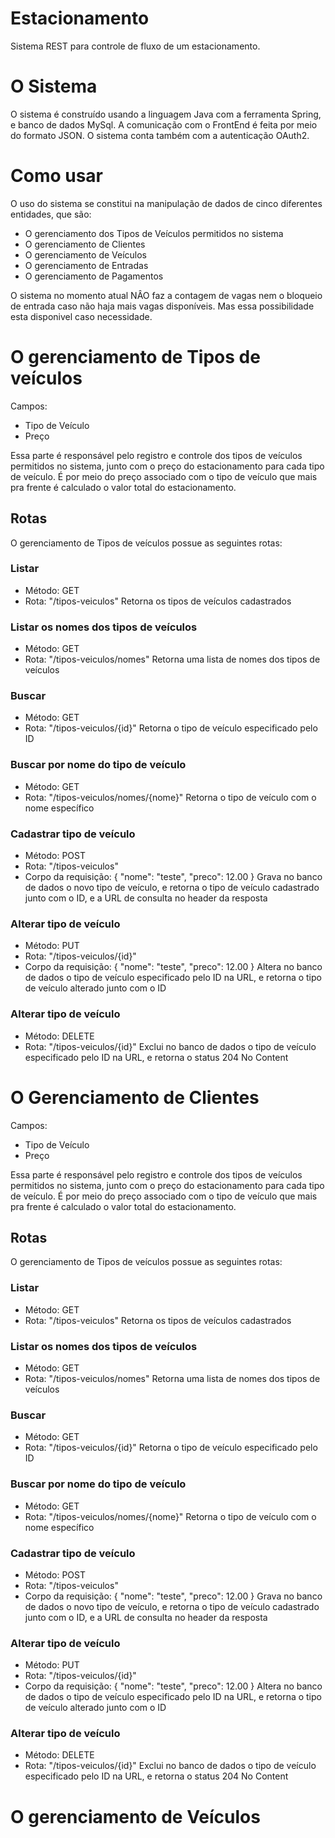 # Estacionamento
Sistema REST para controle de fluxo de um estacionamento.

# O Sistema
O sistema é construído usando a linguagem Java com a ferramenta Spring, e banco de dados MySql.
A comunicação com o FrontEnd é feita por meio do formato JSON. O sistema conta também com a autenticação OAuth2.

# Como usar
O uso do sistema se constitui na manipulação de dados de cinco diferentes entidades, que são:
  - O gerenciamento dos Tipos de Veículos permitidos no sistema
  - O gerenciamento de Clientes
  - O gerenciamento de Veículos
  - O gerenciamento de Entradas
  - O gerenciamento de Pagamentos
  
O sistema no momento atual NÂO faz a contagem de vagas nem o bloqueio de entrada caso não haja mais vagas disponíveis. Mas essa possibilidade esta disponivel caso necessidade.

# O gerenciamento de Tipos de veículos
Campos:
  - Tipo de Veículo
  - Preço
  
Essa parte é responsável pelo registro e controle dos tipos de veículos permitidos no sistema, junto com o preço do estacionamento para cada tipo de veículo.
É por meio do preço associado com o tipo de veículo que mais pra frente é calculado o valor total do estacionamento.

## Rotas
O gerenciamento de Tipos de veículos possue as seguintes rotas:

### Listar 
   - Método: GET
   - Rota: "/tipos-veiculos"
   Retorna os tipos de veículos cadastrados

### Listar os nomes dos tipos de veículos 
   - Método: GET
   - Rota: "/tipos-veiculos/nomes"
   Retorna uma lista de nomes dos tipos de veículos

### Buscar
   - Método: GET
   - Rota: "/tipos-veiculos/{id}"
  Retorna o tipo de veículo especificado pelo ID

### Buscar por nome do tipo de veículo 
   - Método: GET
   - Rota: "/tipos-veiculos/nomes/{nome}"
   Retorna o tipo de veículo com o nome específico

### Cadastrar tipo de veículo 
   - Método: POST
   - Rota: "/tipos-veiculos"
   - Corpo da requisição:
          {
            "nome": "teste",
            "preco": 12.00
          }
    Grava no banco de dados o novo tipo de veículo, e retorna o tipo de veículo cadastrado junto com o ID, e a URL de consulta no header da resposta
    
### Alterar tipo de veículo 
   - Método: PUT
   - Rota: "/tipos-veiculos/{id}"
   - Corpo da requisição:
          {
            "nome": "teste",
            "preco": 12.00
          }
    Altera no banco de dados o tipo de veículo especificado pelo ID na URL, e retorna o tipo de veículo alterado junto com o ID
    
### Alterar tipo de veículo 
   - Método: DELETE
   - Rota: "/tipos-veiculos/{id}"
    Exclui no banco de dados o tipo de veículo especificado pelo ID na URL, e retorna o status 204 No Content
  
# O Gerenciamento de Clientes
Campos:
  - Tipo de Veículo
  - Preço
  
Essa parte é responsável pelo registro e controle dos tipos de veículos permitidos no sistema, junto com o preço do estacionamento para cada tipo de veículo.
É por meio do preço associado com o tipo de veículo que mais pra frente é calculado o valor total do estacionamento.

## Rotas
O gerenciamento de Tipos de veículos possue as seguintes rotas:

### Listar 
   - Método: GET
   - Rota: "/tipos-veiculos"
   Retorna os tipos de veículos cadastrados

### Listar os nomes dos tipos de veículos 
   - Método: GET
   - Rota: "/tipos-veiculos/nomes"
   Retorna uma lista de nomes dos tipos de veículos

### Buscar
   - Método: GET
   - Rota: "/tipos-veiculos/{id}"
  Retorna o tipo de veículo especificado pelo ID

### Buscar por nome do tipo de veículo 
   - Método: GET
   - Rota: "/tipos-veiculos/nomes/{nome}"
   Retorna o tipo de veículo com o nome específico

### Cadastrar tipo de veículo 
   - Método: POST
   - Rota: "/tipos-veiculos"
   - Corpo da requisição:
          {
            "nome": "teste",
            "preco": 12.00
          }
    Grava no banco de dados o novo tipo de veículo, e retorna o tipo de veículo cadastrado junto com o ID, e a URL de consulta no header da resposta
    
### Alterar tipo de veículo 
   - Método: PUT
   - Rota: "/tipos-veiculos/{id}"
   - Corpo da requisição:
          {
            "nome": "teste",
            "preco": 12.00
          }
    Altera no banco de dados o tipo de veículo especificado pelo ID na URL, e retorna o tipo de veículo alterado junto com o ID
    
### Alterar tipo de veículo 
   - Método: DELETE
   - Rota: "/tipos-veiculos/{id}"
    Exclui no banco de dados o tipo de veículo especificado pelo ID na URL, e retorna o status 204 No Content


# O gerenciamento de Veículos


